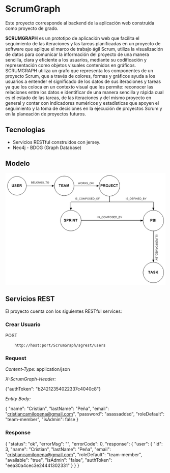 # ScrumGraph 

Este proyecto corresponde al backend de la aplicación web construida como proyecto de grado.

**SCRUMGRAPH** es un prototipo de aplicación web que facilita el seguimiento de las iteraciones y las tareas planificadas en un proyecto de software que aplique el marco de trabajo ágil Scrum, utiliza la visualización de datos para comunicar la información del proyecto de una manera sencilla, clara y eficiente a los usuarios, mediante su codificación y representación como objetos visuales contenidos en gráficos. SCRUMGRAPH utiliza un grafo que representa los componentes de un proyecto Scrum, que a través de colores, formas y gráficos ayuda a los usuarios a entender el significado de los datos de sus iteraciones y tareas ya que los coloca en un contexto visual que les permite: reconocer las relaciones entre los datos e identificar de una manera sencilla y rápida cual es el estado de las tareas, de las iteraciones y del mismo proyecto en general y contar con indicadores numéricos y estadísticas que apoyen el seguimiento y la toma de decisiones en la ejecución de proyectos Scrum y en la planeación de proyectos futuros.


## Tecnologias
* Servicios RESTful construidos con jersey.
* Neo4j - BDOG (Graph Database)


## Modelo 

![alt text](img/modelodominio.png)



## Servicios REST


El proyecto cuenta con los siguientes RESTful services:


### Crear Usuario

POST
````
	http://host:port/ScrumGraph/sgrest/users
````


### Request

*Content-Type:* application/json

*X-ScrumGraph-Header:*

{"authToken": "b24212354022337c4040c8"}

*Entity Body:*

{
    "name": "Cristian",
    "lastName": "Peña",
    "email": "cristiancamilopena@gmail.com",
    "password": "asassaddsd",
    "roleDefault": "team-member",
    "isAdmin": false
}

### Response

{
    "status": "ok",
    "errorMsg": "",
    "errorCode": 0,
    "response": {
        "user": {
            "id": 3,
            "name": "Cristian",
            "lastName": "Peña",
            "email": "cristiancamilopena@gmail.com",
            "roleDefault": "team-member",
            "available": "true",
            "isAdmin": "false",
            "authToken": "eea30a4cec3e24441302331"
        }
    }
}